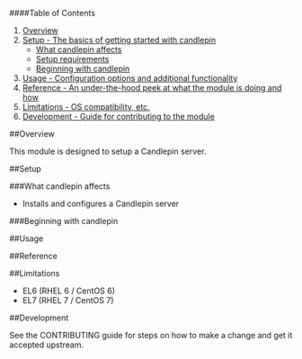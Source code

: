 ####Table of Contents

1. [Overview](#overview)
2. [Setup - The basics of getting started with candlepin](#setup)
    * [What candlepin affects](#what-candlepin-affects)
    * [Setup requirements](#setup-requirements)
    * [Beginning with candlepin](#beginning-with-candlepin)
3. [Usage - Configuration options and additional functionality](#usage)
4. [Reference - An under-the-hood peek at what the module is doing and how](#reference)
5. [Limitations - OS compatibility, etc.](#limitations)
6. [Development - Guide for contributing to the module](#development)

##Overview

This module is designed to setup a Candlepin server.

##Setup

###What candlepin affects

* Installs and configures a Candlepin server

###Beginning with candlepin

##Usage

##Reference

##Limitations

* EL6 (RHEL 6 / CentOS 6)
* EL7 (RHEL 7 / CentOS 7)

##Development

See the CONTRIBUTING guide for steps on how to make a change and get it accepted upstream.

